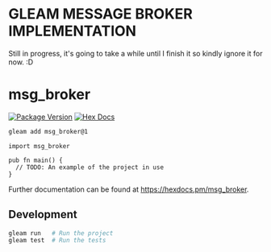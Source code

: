 # GLEAM MESSAGE BROKER IMPLEMENTATION

Still in progress, it's going to take a while until I finish it so kindly ignore it for now. :D


# msg_broker

[![Package Version](https://img.shields.io/hexpm/v/msg_broker)](https://hex.pm/packages/msg_broker)
[![Hex Docs](https://img.shields.io/badge/hex-docs-ffaff3)](https://hexdocs.pm/msg_broker/)

```sh
gleam add msg_broker@1
```
```gleam
import msg_broker

pub fn main() {
  // TODO: An example of the project in use
}
```

Further documentation can be found at <https://hexdocs.pm/msg_broker>.

## Development

```sh
gleam run   # Run the project
gleam test  # Run the tests
```
